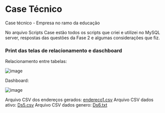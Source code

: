 # Case Técnico
Case técnico - Empresa no ramo da educação

No arquivo Scripts Case estão todos os scripts que criei e utilizei no MySQL server, respostas das questões da Fase 2 e algumas considerações que fiz.

### Print das telas de relacionamento e daschboard

Relacionamento entre tabelas:


![image](https://user-images.githubusercontent.com/97234061/184241263-fa9fb7d5-64b1-4056-9881-cb7f45f98914.png)


Dashboard:


![image](https://user-images.githubusercontent.com/97234061/184241472-86d36856-23ff-4434-a779-0972073886f3.png)

Arquivo CSV dos endereços gerados:
[endereco1.csv](https://github.com/camillawinter/CaseLetrus/files/9312101/endereco1.csv)
Arquivo CSV dados ativo:
[Ds5.csv](https://github.com/camillawinter/CaseLetrus/files/9312133/Ds5.csv)
Arquivo CSV dados genero:
[Ds6.txt](https://github.com/camillawinter/CaseLetrus/files/9312135/Ds6.txt)

